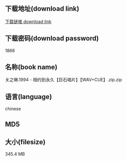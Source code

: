 ## 下载地址(download link)
[下载链接 download link](https://tutu365.netlify.app/?s=%E5%85%B3%E4%B9%8B%E7%90%B3.1994+-+%E7%9B%B8%E7%BA%A6%E5%88%B0%E6%B0%B8%E4%B9%85%E3%80%90%E5%B7%A8%E7%9F%B3%E5%94%B1%E7%89%87%E3%80%91%E3%80%90WAV%2BCUE%E3%80%91.zip)

## 下载密码(download password)
1866

## 名称(book name)
关之琳.1994 - 相约到永久【巨石唱片】【WAV+CUE】.zip.zip

## 语言(language)
chinese

## MD5


## 大小(filesize)
345.4 MB
